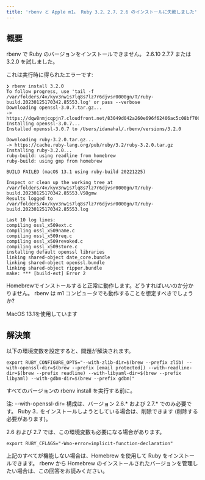 ```yaml
---
title: 'rbenv と Apple m1。 Ruby 3.2、2.7、2.6 のインストールに失敗しました'
---
```


## 概要
rbenv で Ruby のバージョンをインストールできません。 2.6.10 2.7.7 または 3.2.0 を試しました。

これは実行時に得られたエラーです:

```
❯ rbenv install 3.2.0
To follow progress, use 'tail -f /var/folders/4v/kyv3nw1s7lq8s7lz7r6djvsr0000gn/T/ruby-build.20230125170342.85553.log' or pass --verbose
Downloading openssl-3.0.7.tar.gz...
-> https://dqw8nmjcqpjn7.cloudfront.net/83049d042a260e696f62406ac5c08bf706fd84383f945cf21bd61e9ed95c396e
Installing openssl-3.0.7...
Installed openssl-3.0.7 to /Users/idanahal/.rbenv/versions/3.2.0

Downloading ruby-3.2.0.tar.gz...
-> https://cache.ruby-lang.org/pub/ruby/3.2/ruby-3.2.0.tar.gz
Installing ruby-3.2.0...
ruby-build: using readline from homebrew
ruby-build: using gmp from homebrew

BUILD FAILED (macOS 13.1 using ruby-build 20221225)

Inspect or clean up the working tree at /var/folders/4v/kyv3nw1s7lq8s7lz7r6djvsr0000gn/T/ruby-build.20230125170342.85553.VSOgmw
Results logged to /var/folders/4v/kyv3nw1s7lq8s7lz7r6djvsr0000gn/T/ruby-build.20230125170342.85553.log

Last 10 log lines:
compiling ossl_x509ext.c
compiling ossl_x509name.c
compiling ossl_x509req.c
compiling ossl_x509revoked.c
compiling ossl_x509store.c
installing default openssl libraries
linking shared-object date_core.bundle
linking shared-object openssl.bundle
linking shared-object ripper.bundle
make: *** [build-ext] Error 2

```
Homebrewでインストールすると正常に動作します。どうすればいいのか分かりません。 rbenv は m1 コンピュータでも動作することを想定すべきでしょうか?

MacOS 13.1を使用しています

## 解決策
以下の環境変数を設定すると、問題が解決されます。

```
export RUBY_CONFIGURE_OPTS="--with-zlib-dir=$(brew --prefix zlib) --with-openssl-dir=$(brew --prefix [email protected]) --with-readline-dir=$(brew --prefix readline) --with-libyaml-dir=$(brew --prefix libyaml) --with-gdbm-dir=$(brew --prefix gdbm)"

```
すべてのバージョンの rbenv install を実行する前に。

注: --with-openssl-dir= 構成は、バージョン 2.6.* および 2.7.* でのみ必要です。 Ruby 3.*.* をインストールしようとしている場合は、削除できます (削除する必要があります)。

2.6 および 2.7 では、この環境変数も必要になる場合があります。

```
export RUBY_CFLAGS="-Wno-error=implicit-function-declaration"

```
上記のすべてが機能しない場合は、Homebrew を使用して Ruby をインストールできます。
rbenv から Homebrew のインストールされたバージョンを管理したい場合は、この回答をお読みください。

